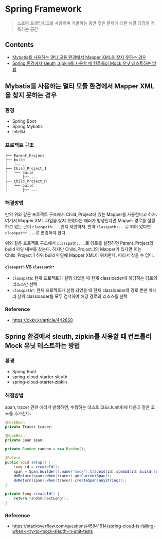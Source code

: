 # Spring Framework
> 스프링 프레임워크를 사용하며 개발하는 동안 겪은 문제에 대한 해결 과정을 기록하는 공간


## Contents
- [Mybatis를 사용하는 멀티 모듈 환경에서 Mapper XML을 찾지 못하는 경우](#mybatis를-사용하는-멀티-모듈-환경에서-mapper-xml을-찾지-못하는-경우)
- [Spring 환경에서 sleuth, zipkin를 사용할 때 컨트롤러 Mock 유닛 테스트하는 방법](#spring-환경에서-sleuth-zipkin를-사용할-때-컨트롤러-mock-유닛-테스트하는-방법)


## Mybatis를 사용하는 멀티 모듈 환경에서 Mapper XML을 찾지 못하는 경우
### 환경
- Spring Boot
- Spring Mybatis
- IntelliJ

### 프로젝트 구조

```
├── Parent_Project
├── build
│   └── ...
├── Child_Project_1
│   └── build
│       ├── ...
├── Child_Project_@
│   └── build
│       ├── ...
```

### 해결방법
만약 위와 같은 프로젝트 구조에서 Child_Project에 있는 Mapper를 사용한다고 하자. 여기서 Mapper XML 파일을 찾지 못했다는 에러가 발생한다면 Mapper 경로를 설정하고 있는 곳이 `classpath:...`인지 확인하자. 만약 `classpath:...`로 되어 있다면 `classpath*:...`로 변경해야 한다.

위와 같은 프로젝트 구조에서 `classpath:...`로 경로를 설정하면 Parent_Project의 build 파일 내부를 찾는다. 하지만 Child_Project_1의 Mapper가 있다면 이는 Child_Project_1 하위 build 파일에 Mapper XML이 위치한다. 따라서 찾을 수 없다.

#### `classpath` VS `classpath*`
- `classpath`: 현재 프로젝트가 실행 되었을 때 현재 classloader에 해당하는 경로의 리소스만 선택
- `classpath*`: 현재 프로젝트가 실행 되었을 때 현재 classloader의 경로 뿐만 아니라 상위 classloader를 모두 검색하여 해당 경로의 리소스를 선택

### Reference
- <https://okky.kr/article/442860>

## Spring 환경에서 sleuth, zipkin를 사용할 때 컨트롤러 Mock 유닛 테스트하는 방법
### 환경
- Spring Boot
- spring-cloud-starter-sleuth
- spring-cloud-starter-zipkin

### 해결방법
span, tracer 관련 에러가 발생하면, 수행하는 테스트 코드(Junit4)에 다음과 같은 코드를 추가한다.

```java
@MockBean
private Tracer tracer;

@MockBean
private Span span;

private Random random = new Random();

@Before
public void setup() {
    long id = createId();
    span = Span.builder().name("mock").traceId(id).spanId(id).build();
    doReturn(span).when(tracer).getCurrentSpan();
    doReturn(span).when(tracer).createSpan(anyString());
}

private long createId() {
    return random.nextLong();
}
```

### Reference
- <https://stackoverflow.com/questions/45941614/spring-cloud-is-failing-when-i-try-to-mock-sleuth-in-unit-tests>